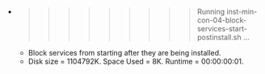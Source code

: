 * >>>>>>>>> Running inst-min-con-04-block-services-start-postinstall.sh ...
  * Block services from starting after they are being installed.
  * Disk size = 1104792K. Space Used = 8K. Runtime = 00:00:00:01.

